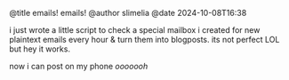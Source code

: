 @title emails! emails! @author slimelia @date 2024-10-08T16:38

i just wrote a little script to check a special mailbox i created for 
new plaintext emails every hour & turn them into blogposts. its not 
perfect LOL but hey it works.

now i can post on my phone *ooooooh*
